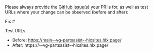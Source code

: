 Please always provide the [GitHub issue(s)](../issues) your PR is for, as well as test URLs where your change can be observed (before and after):

Fix #<gh-issue-id>

Test URLs:
- Before: https://main--vg-partsasist--hlxsites.hlx.page/
- After: https://<branch>--vg-partsasist--hlxsites.hlx.page/

